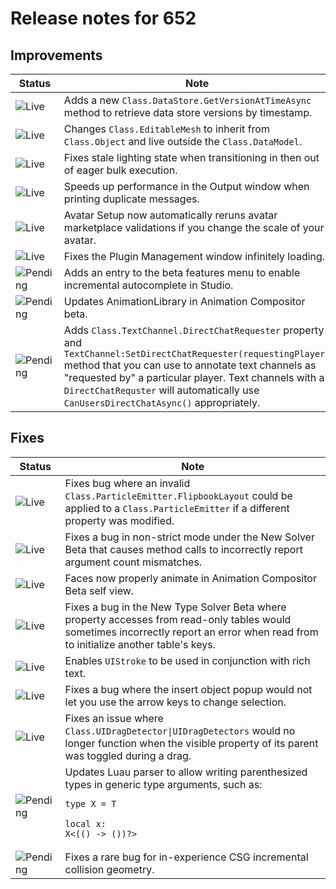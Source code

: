 # Release notes for 652

## Improvements

| Status | Note |
|--------|------|
| ![Live](https://img.shields.io/badge/Live-009E57?style=flat)  | Adds a new <code>Class.DataStore.GetVersionAtTimeAsync</code> method to retrieve data store versions by timestamp. |
| ![Live](https://img.shields.io/badge/Live-009E57?style=flat)  | Changes <code>Class.EditableMesh</code> to inherit from <code>Class.Object</code> and live outside the <code>Class.DataModel</code>. |
| ![Live](https://img.shields.io/badge/Live-009E57?style=flat)  | Fixes stale lighting state when transitioning in then out of eager bulk execution. |
| ![Live](https://img.shields.io/badge/Live-009E57?style=flat)  | Speeds up performance in the Output window when printing duplicate messages. |
| ![Live](https://img.shields.io/badge/Live-009E57?style=flat)  | Avatar Setup now automatically reruns avatar marketplace validations if you change the scale of your avatar. |
| ![Live](https://img.shields.io/badge/Live-009E57?style=flat)  | Fixes the Plugin Management window infinitely loading. |
| ![Pending](https://img.shields.io/badge/Pending-DEA517?style=flat)  | Adds an entry to the beta features menu to enable incremental autocomplete in Studio. |
| ![Pending](https://img.shields.io/badge/Pending-DEA517?style=flat)  | Updates AnimationLibrary in Animation Compositor beta. |
| ![Pending](https://img.shields.io/badge/Pending-DEA517?style=flat)  | Adds <code>Class.TextChannel.DirectChatRequester</code> property and <code>TextChannel:SetDirectChatRequester(requestingPlayer)</code> method that you can use to annotate text channels as "requested by" a particular player. Text channels with a <code>DirectChatRequster</code> will automatically use <code>CanUsersDirectChatAsync()</code> appropriately. |
## Fixes

| Status | Note |
|--------|------|
| ![Live](https://img.shields.io/badge/Live-009E57?style=flat)  | Fixes bug where an invalid <code>Class.ParticleEmitter.FlipbookLayout</code> could be applied to a <code>Class.ParticleEmitter</code> if a different property was modified. |
| ![Live](https://img.shields.io/badge/Live-009E57?style=flat)  | Fixes a bug in non-strict mode under the New Solver Beta that causes method calls to incorrectly report argument count mismatches. |
| ![Live](https://img.shields.io/badge/Live-009E57?style=flat)  | Faces now properly animate in Animation Compositor Beta self view. |
| ![Live](https://img.shields.io/badge/Live-009E57?style=flat)  | Fixes a bug in the New Type Solver Beta where property accesses from read-only tables would sometimes incorrectly report an error when read from to initialize another table's keys. |
| ![Live](https://img.shields.io/badge/Live-009E57?style=flat)  | Enables <code>UIStroke</code> to be used in conjunction with rich text. |
| ![Live](https://img.shields.io/badge/Live-009E57?style=flat)  | Fixes a bug where the insert object popup would not let you use the arrow keys to change selection. |
| ![Live](https://img.shields.io/badge/Live-009E57?style=flat)  | Fixes an issue where <code>Class.UIDragDetector\|UIDragDetectors</code> would no longer function when the visible property of its parent was toggled during a drag. |
| ![Pending](https://img.shields.io/badge/Pending-DEA517?style=flat)  | Updates Luau parser to allow writing parenthesized types in generic type arguments, such as:<br><pre><code>type X<T> = T<br><br>local x: X<(() -> ())?><br></code></pre> |
| ![Pending](https://img.shields.io/badge/Pending-DEA517?style=flat)  | Fixes a rare bug for in-experience CSG incremental collision geometry. |
